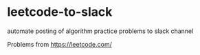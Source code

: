# leetcode-to-slack
automate posting of algorithm practice problems to slack channel

Problems from https://leetcode.com/
